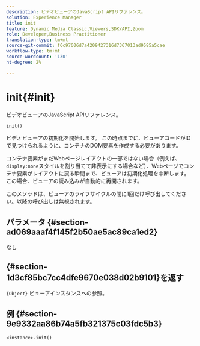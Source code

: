 ```yaml
---
description: ビデオビューアのJavaScript APIリファレンス。
solution: Experience Manager
title: init
feature: Dynamic Media Classic,Viewers,SDK/API,Zoom
role: Developer,Business Practitioner
translation-type: tm+mt
source-git-commit: f6c97606d7a4209427316d7367013ad9585a5cae
workflow-type: tm+mt
source-wordcount: '130'
ht-degree: 2%

---
```



# init{#init}

ビデオビューアのJavaScript APIリファレンス。

`init()`

ビデオビューアの初期化を開始します。 この時点までに、ビューアコードがIDで見つけられるように、コンテナのDOM要素を作成する必要があります。

コンテナ要素がまだWebページレイアウトの一部ではない場合（例えば、`display:none`スタイルを割り当てて非表示にする場合など）、Webページでコンテナ要素がレイアウトに戻る瞬間まで、ビューアは初期化処理を中断します。 この場合、ビューアの読み込みが自動的に再開されます。

このメソッドは、ビューアのライフサイクルの間に1回だけ呼び出してください。以降の呼び出しは無視されます。

## パラメータ {#section-ad069aaaf4f145f2b50ae5ac89ca1ed2}

なし

## {#section-1d3cf85bc7cc4dfe9670e038d02b9101}を返す

`{Object}` ビューアインスタンスへの参照。

## 例 {#section-9e9332aa86b74a5fb321375c03fdc5b3}

```
<instance>.init()
```

